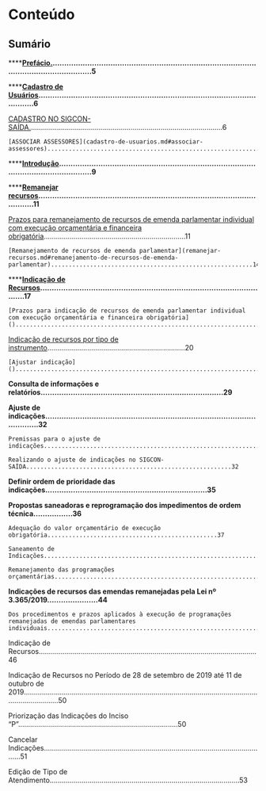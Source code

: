 # Conteúdo

## Sumário

\*\*\*\*[**Prefácio.**](prefacio.md)**............................................................................................................................5**

\*\*\*\*[**Cadastro de Usuários**](cadastro-de-usuarios.md)**.........................................................................................................6**

   [ CADASTRO NO SIGCON-SAÍDA.](cadastro-de-usuarios.md#cadastro-no-sigcon-saida)................................................................................................6

    [ASSOCIAR ASSESSORES](cadastro-de-usuarios.md#associar-assessores)...........................................................................................................7

\*\*\*\*[**Introdução**](introducao.md)**.........................................................................................................................9**

\*\*\*\*[**Remanejar recursos**](remanejar-recursos.md)**.........................................................................................................11**

   [  Prazos para remanejamento de recursos de emenda parlamentar individual com execução orçamentária e financeira obrigatória](remanejar-recursos.md#prazos-para-remanejamento-de-recursos-de-emenda-parlamentar-individual-com-execucao-orcamentaria-e-financeira-obrigatoria).......................................................................11

    [Remanejamento de recursos de emenda parlamentar](remanejar-recursos.md#remanejamento-de-recursos-de-emenda-parlamentar).........................................................14

\*\*\*\*[**Indicação de Recursos**]()**.....................................................................................................17**

    [Prazos para indicação de recursos de emenda parlamentar individual com execução orçamentária e financeira obrigatória]()........................................................................................18

   [ Indicação de recursos por tipo de instrumento]().....................................................................20

    [Ajustar indicação]().....................................................................................................................26

**Consulta de informações e relatórios...............................................................................29**

**Ajuste de indicações........................................................................................................32**

    Premissas para o ajuste de indicações..................................................................................32

    Realizando o ajuste de indicações no SIGCON-SAÍDA..........................................................32

**Definir ordem de prioridade das indicações......................................................................35**

**Propostas saneadoras e reprogramação dos impedimentos de ordem técnica.................36**

    Adequação do valor orçamentário de execução obrigatória................................................37

    Saneamento de Indicações.....................................................................................................39

    Remanejamento das programações orçamentárias.............................................................42

**Indicações de recursos das emendas remanejadas pela Lei nº 3.365/2019......................44**

    Dos procedimentos e prazos aplicados à execução de programações remanejadas de emendas parlamentares individuais..........................................................................................45

   Indicação de Recursos.............................................................................................................46

   Indicação de Recursos no Período de 28 de setembro de 2019 até 11 de outubro de 2019..............................................................................................................................................50

   Priorização das Indicações do Inciso “P”................................................................................50

   Cancelar Indicações.................................................................................................................51

   Edição de Tipo de Atendimento...............................................................................................53

